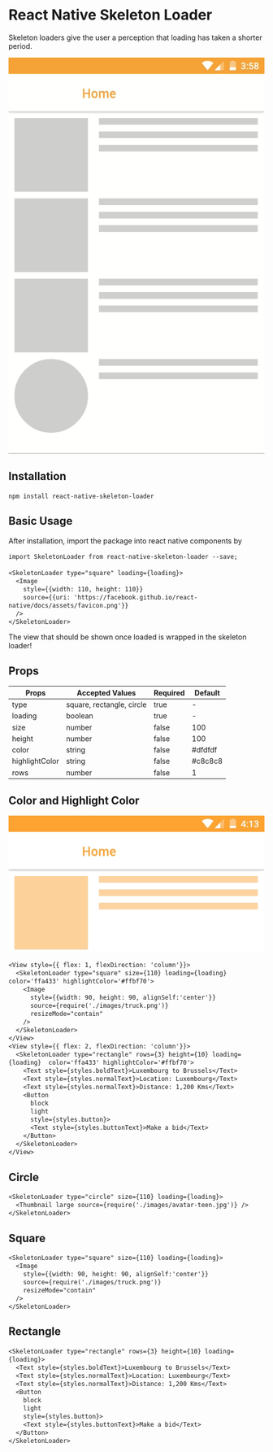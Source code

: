 # React Native Skeleton Loader
Skeleton loaders give the user a perception that loading has taken a shorter period.

![](React-native-skeleton-loading.gif)

##  Installation
```
npm install react-native-skeleton-loader
```

## Basic Usage
After installation, import the package into react native components by

```
import SkeletonLoader from react-native-skeleton-loader --save;

<SkeletonLoader type="square" loading={loading}>
  <Image
    style={{width: 110, height: 110}}
    source={{uri: 'https://facebook.github.io/react-native/docs/assets/favicon.png'}}
  />
</SkeletonLoader>
```
The view that should be shown once loaded is wrapped in the skeleton loader!

## Props
Props | Accepted Values | Required |Default
------------ | ------------- | -------------- | ----------------
type | square, rectangle, circle | true | -
loading | boolean | true | -
size | number | false | 100
height | number | false | 100
color | string | false | #dfdfdf
highlightColor | string | false| #c8c8c8
rows | number | false | 1

## Color and Highlight Color
![](React-native-skeleton-loading-colors.gif)

```
<View style={{ flex: 1, flexDirection: 'column'}}>
  <SkeletonLoader type="square" size={110} loading={loading} color='ffa433' highlightColor='#ffbf70'>
    <Image
      style={{width: 90, height: 90, alignSelf:'center'}}
      source={require('./images/truck.png')}
      resizeMode="contain"
    />
  </SkeletonLoader>
</View>
<View style={{ flex: 2, flexDirection: 'column'}}>
  <SkeletonLoader type="rectangle" rows={3} height={10} loading={loading}  color='ffa433' highlightColor='#ffbf70'>
    <Text style={styles.boldText}>Luxembourg to Brussels</Text>
    <Text style={styles.normalText}>Location: Luxembourg</Text>
    <Text style={styles.normalText}>Distance: 1,200 Kms</Text>
    <Button 
      block 
      light
      style={styles.button}>
      <Text style={styles.buttonText}>Make a bid</Text>
    </Button>
  </SkeletonLoader> 
</View>
```
## Circle
```
<SkeletonLoader type="circle" size={110} loading={loading}>
  <Thumbnail large source={require('./images/avatar-teen.jpg')} />
</SkeletonLoader>
```
## Square
```
<SkeletonLoader type="square" size={110} loading={loading}>
  <Image
    style={{width: 90, height: 90, alignSelf:'center'}}
    source={require('./images/truck.png')}
    resizeMode="contain"
  />
</SkeletonLoader>
```
## Rectangle
```
<SkeletonLoader type="rectangle" rows={3} height={10} loading={loading}>
  <Text style={styles.boldText}>Luxembourg to Brussels</Text>
  <Text style={styles.normalText}>Location: Luxembourg</Text>
  <Text style={styles.normalText}>Distance: 1,200 Kms</Text>
  <Button 
    block 
    light
    style={styles.button}>
    <Text style={styles.buttonText}>Make a bid</Text>
  </Button>
</SkeletonLoader>  
```
